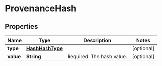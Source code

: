 # ProvenanceHash

## Properties
Name | Type | Description | Notes
------------ | ------------- | ------------- | -------------
**type** | [**HashHashType**](HashHashType.md) |  |  [optional]
**value** | **String** | Required. The hash value. |  [optional]
